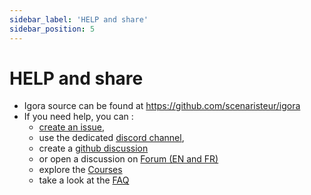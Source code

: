 ```yaml
---
sidebar_label: 'HELP and share'
sidebar_position: 5
---
```



# HELP and share

- Igora source can be found at https://github.com/scenaristeur/igora
- If you need help, you can :
    - [create an issue](https://github.com/scenaristeur/igora/issues), 
    - use the dedicated [discord channel](https://discord.gg/ZZUZwhQnyj),
    - create a [github discussion](https://github.com/scenaristeur/igora/discussions)
    - or open a discussion on [Forum (EN and FR)](https://forum.chateaudesrobots.fr/)
    - explore the [Courses](./Cours/introduction)
    - take a look at the [FAQ](https://github.com/scenaristeur/igora/blob/main/FAQ.md)